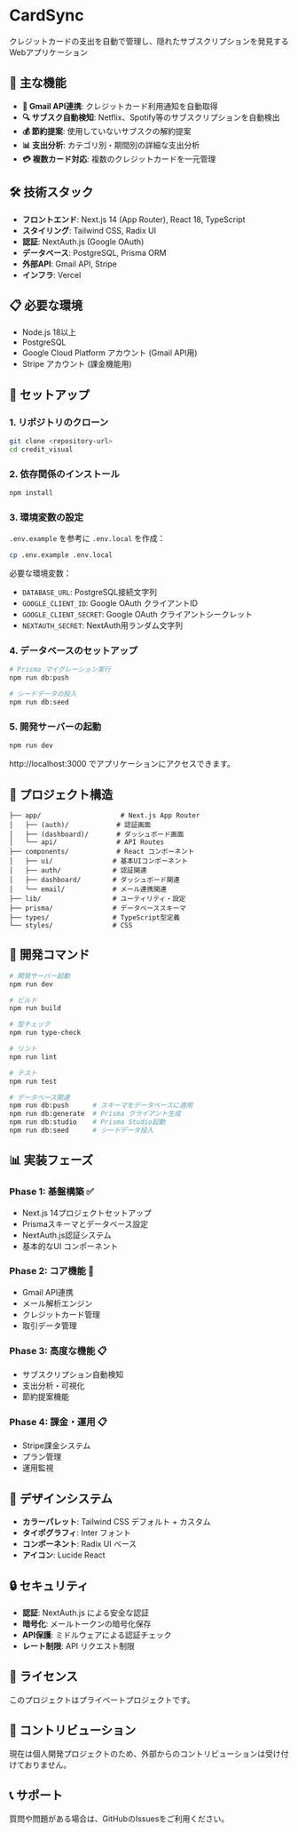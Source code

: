 # CardSync

クレジットカードの支出を自動で管理し、隠れたサブスクリプションを発見するWebアプリケーション

## 🎯 主な機能

- **📧 Gmail API連携**: クレジットカード利用通知を自動取得
- **🔍 サブスク自動検知**: Netflix、Spotify等のサブスクリプションを自動検出
- **💰 節約提案**: 使用していないサブスクの解約提案
- **📊 支出分析**: カテゴリ別・期間別の詳細な支出分析
- **💳 複数カード対応**: 複数のクレジットカードを一元管理

## 🛠 技術スタック

- **フロントエンド**: Next.js 14 (App Router), React 18, TypeScript
- **スタイリング**: Tailwind CSS, Radix UI
- **認証**: NextAuth.js (Google OAuth)
- **データベース**: PostgreSQL, Prisma ORM
- **外部API**: Gmail API, Stripe
- **インフラ**: Vercel

## 📋 必要な環境

- Node.js 18以上
- PostgreSQL
- Google Cloud Platform アカウント (Gmail API用)
- Stripe アカウント (課金機能用)

## 🚀 セットアップ

### 1. リポジトリのクローン

```bash
git clone <repository-url>
cd credit_visual
```

### 2. 依存関係のインストール

```bash
npm install
```

### 3. 環境変数の設定

`.env.example` を参考に `.env.local` を作成：

```bash
cp .env.example .env.local
```

必要な環境変数：
- `DATABASE_URL`: PostgreSQL接続文字列
- `GOOGLE_CLIENT_ID`: Google OAuth クライアントID
- `GOOGLE_CLIENT_SECRET`: Google OAuth クライアントシークレット
- `NEXTAUTH_SECRET`: NextAuth用ランダム文字列

### 4. データベースのセットアップ

```bash
# Prisma マイグレーション実行
npm run db:push

# シードデータの投入
npm run db:seed
```

### 5. 開発サーバーの起動

```bash
npm run dev
```

http://localhost:3000 でアプリケーションにアクセスできます。

## 📁 プロジェクト構造

```
├── app/                    # Next.js App Router
│   ├── (auth)/            # 認証画面
│   ├── (dashboard)/       # ダッシュボード画面
│   └── api/               # API Routes
├── components/            # React コンポーネント
│   ├── ui/               # 基本UIコンポーネント
│   ├── auth/             # 認証関連
│   ├── dashboard/        # ダッシュボード関連
│   └── email/            # メール連携関連
├── lib/                  # ユーティリティ・設定
├── prisma/               # データベーススキーマ
├── types/                # TypeScript型定義
└── styles/               # CSS
```

## 🔧 開発コマンド

```bash
# 開発サーバー起動
npm run dev

# ビルド
npm run build

# 型チェック
npm run type-check

# リント
npm run lint

# テスト
npm run test

# データベース関連
npm run db:push      # スキーマをデータベースに適用
npm run db:generate  # Prisma クライアント生成
npm run db:studio    # Prisma Studio起動
npm run db:seed      # シードデータ投入
```

## 📊 実装フェーズ

### Phase 1: 基盤構築 ✅
- Next.js 14プロジェクトセットアップ
- Prismaスキーマとデータベース設定
- NextAuth.js認証システム
- 基本的なUI コンポーネント

### Phase 2: コア機能 🚧
- Gmail API連携
- メール解析エンジン
- クレジットカード管理
- 取引データ管理

### Phase 3: 高度な機能 📋
- サブスクリプション自動検知
- 支出分析・可視化
- 節約提案機能

### Phase 4: 課金・運用 📋
- Stripe課金システム
- プラン管理
- 運用監視

## 🎨 デザインシステム

- **カラーパレット**: Tailwind CSS デフォルト + カスタム
- **タイポグラフィ**: Inter フォント
- **コンポーネント**: Radix UI ベース
- **アイコン**: Lucide React

## 🔒 セキュリティ

- **認証**: NextAuth.js による安全な認証
- **暗号化**: メールトークンの暗号化保存
- **API保護**: ミドルウェアによる認証チェック
- **レート制限**: API リクエスト制限

## 📝 ライセンス

このプロジェクトはプライベートプロジェクトです。

## 🤝 コントリビューション

現在は個人開発プロジェクトのため、外部からのコントリビューションは受け付けておりません。

## 📞 サポート

質問や問題がある場合は、GitHubのIssuesをご利用ください。